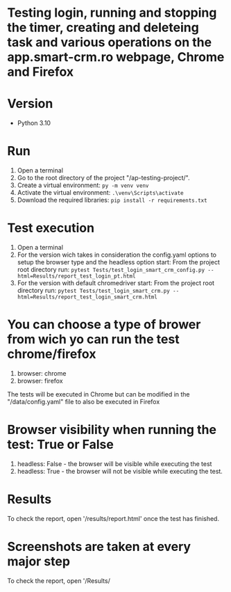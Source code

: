 # Testing login, running and stopping the timer, creating and deleteing task and various operations on the app.smart-crm.ro webpage, Chrome and Firefox



# Version

* Python 3.10

# Run

1. Open a terminal
2. Go to the root directory of the project "/ap-testing-project/".
3. Create a virtual environment: `py -m venv venv`
4. Activate the virtual environment: `.\venv\Scripts\activate`
5. Download the required libraries: `pip install -r requirements.txt`

# Test execution

1. Open a terminal
2. For the version wich takes in consideration the config.yaml options to setup the browser type and the headless option start:
   From the project root directory run: `pytest Tests/test_login_smart_crm_config.py --html=Results/report_test_login_pt.html`
3. For the version with default chromedriver start:
   From the project root directory run: `pytest Tests/test_login_smart_crm.py --html=Results/report_test_login_smart_crm.html`

# You can choose a type of brower from wich yo can run the test chrome/firefox
1. browser: chrome
2. browser: firefox

The tests will be executed in Chrome but can be modified in the "/data/config.yaml" file to also be executed in Firefox

# Browser visibility when running the test: True or False
1. headless: False - the browser will be visible while executing the test
2. headless: True - the browser will not be visible while executing the test.

# Results

To check the report, open '/results/report.html' once the test has finished.

# Screenshots are taken at every major step

To check the report, open '/Results/
